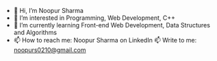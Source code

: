 - 👋 Hi, I’m Noopur Sharma
- 👀 I’m interested in Programming, Web Development, C++
- 🌱 I’m currently learning Front-end Web Development, Data Structures and Algorithms
- 📫 How to reach me:
            Noopur Sharma on LinkedIn
  📫 Write to me: noopurs0210@gmail.com

<!---
noopur0210/noopur0210 is a ✨ special ✨ repository because its `README.md` (this file) appears on your GitHub profile.
You can click the Preview link to take a look at your changes.
--->
